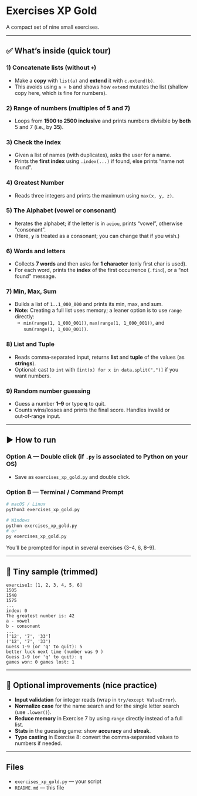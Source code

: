 # Exercises XP Gold

A compact set of nine small exercises. 

---

## ✅ What’s inside (quick tour)

### 1) Concatenate lists (without `+`)
- Make a **copy** with `list(a)` and **extend** it with `c.extend(b)`.
- This avoids using `a + b` and shows how `extend` mutates the list (shallow copy here, which is fine for numbers).

### 2) Range of numbers (multiples of 5 and 7)
- Loops from **1500 to 2500 inclusive** and prints numbers divisible by **both** 5 and 7 (i.e., by **35**).

### 3) Check the index
- Given a list of names (with duplicates), asks the user for a name.
- Prints the **first index** using `.index(...)` if found, else prints “name not found”.

### 4) Greatest Number
- Reads three integers and prints the maximum using `max(x, y, z)`.

### 5) The Alphabet (vowel or consonant)
- Iterates the alphabet; if the letter is in `aeiou`, prints “vowel”, otherwise “consonant”.
- (Here, **`y`** is treated as a consonant; you can change that if you wish.)

### 6) Words and letters
- Collects **7 words** and then asks for **1 character** (only first char is used).
- For each word, prints the **index** of the first occurrence (`.find`), or a “not found” message.

### 7) Min, Max, Sum
- Builds a list of `1..1_000_000` and prints its min, max, and sum.
- **Note:** Creating a full list uses memory; a leaner option is to use `range` directly:
  - `min(range(1, 1_000_001))`, `max(range(1, 1_000_001))`, and `sum(range(1, 1_000_001))`.

### 8) List and Tuple
- Reads comma‑separated input, returns **list** and **tuple** of the values (as **strings**).
- Optional: cast to `int` with `[int(x) for x in data.split(",")]` if you want numbers.

### 9) Random number guessing
- Guess a number **1–9** or type **q** to quit.
- Counts wins/losses and prints the final score. Handles invalid or out‑of‑range input.

---

## ▶️ How to run

### Option A — Double click (if `.py` is associated to Python on your OS)
- Save as `exercises_xp_gold.py` and double click.

### Option B — Terminal / Command Prompt
```bash
# macOS / Linux
python3 exercises_xp_gold.py

# Windows
python exercises_xp_gold.py
# or
py exercises_xp_gold.py
```

You’ll be prompted for input in several exercises (3–4, 6, 8–9).

---

## 🧪 Tiny sample (trimmed)
```
exercise1: [1, 2, 3, 4, 5, 6]
1505
1540
1575
...
index: 0
The greatest number is: 42
a - vowel
b - consonant
...
['12', '7', '33']
('12', '7', '33')
Guess 1-9 (or 'q' to quit): 5
better luck next time (number was 9 )
Guess 1-9 (or 'q' to quit): q
games won: 0 games lost: 1
```

---

## 🌟 Optional improvements (nice practice)
- **Input validation** for integer reads (wrap in `try/except ValueError`).
- **Normalize case** for the name search and for the single letter search (use `.lower()`).
- **Reduce memory** in Exercise 7 by using `range` directly instead of a full list.
- **Stats** in the guessing game: show **accuracy** and **streak**.
- **Type casting** in Exercise 8: convert the comma‑separated values to numbers if needed.

---

## Files
- `exercises_xp_gold.py` — your script
- `README.md` — this file
